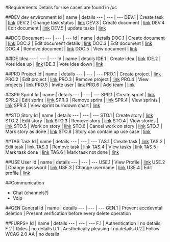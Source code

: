 #Requirements
Details for use cases are found in /uc

##DEV dev environment
Id | name | details
--- | --- | ---
DEV.1 | Create task                     | [link](https://github.com/kristofferlind/projise/tree/master/documentation/uc/dev.1.md)
DEV.2 | Change task status              | [link](https://github.com/kristofferlind/projise/tree/master/documentation/uc/dev.2.md)
DEV.3 | Create document                 | [link](https://github.com/kristofferlind/projise/tree/master/documentation/uc/dev.3.md)
DEV.4 | Edit document                   | [link](https://github.com/kristofferlind/projise/tree/master/documentation/uc/dev.4.md)
DEV.5 | update tasks                    | [link](https://github.com/kristofferlind/projise/tree/master/documentation/uc/dev.5.md)

##DOC Document
--- | --- | ---
Id | name | details
DOC.1 | Create document                 | [link](https://github.com/kristofferlind/projise/tree/master/documentation/uc/doc.1.md)
DOC.2 | Edit document details           | [link](https://github.com/kristofferlind/projise/tree/master/documentation/uc/doc.2.md)
DOC.3 | Edit document                   | [link](https://github.com/kristofferlind/projise/tree/master/documentation/uc/doc.3.md)
DOC.4 | Remove document                 | [link](https://github.com/kristofferlind/projise/tree/master/documentation/uc/doc.4.md)
DOC.5 | View document                   | [link](https://github.com/kristofferlind/projise/tree/master/documentation/uc/doc.5.md)

##IDE Idea
--- | --- | ---
Id | name | details
IDE.1 | Create idea                     | [link](https://github.com/kristofferlind/projise/tree/master/documentation/uc/ide.1.md)
IDE.2 | Vote idea up                    | [link](https://github.com/kristofferlind/projise/tree/master/documentation/uc/ide.2.md)
IDE.3 | Vote idea down                  | [link](https://github.com/kristofferlind/projise/tree/master/documentation/uc/ide.3.md)

##PRO Project
Id | name | details
--- | --- | ---
PRO.1 | Create project                  | [link](https://github.com/kristofferlind/projise/tree/master/documentation/uc/pro.1.md)
PRO.2 | Edit project                    | [link](https://github.com/kristofferlind/projise/tree/master/documentation/uc/pro.2.md)
PRO.3 | Remove project                  | [link](https://github.com/kristofferlind/projise/tree/master/documentation/uc/pro.3.md)
PRO.4 | View projects                   | [link](https://github.com/kristofferlind/projise/tree/master/documentation/uc/pro.4.md)
PRO.5 | Invite user                     | [link](https://github.com/kristofferlind/projise/tree/master/documentation/uc/pro.5.md)
PRO.6 | Add team                        | [link](https://github.com/kristofferlind/projise/tree/master/documentation/uc/pro.6.md)

##SPR Sprint
Id | name | details
--- | --- | ---
SPR.1 | Create sprint                   | [link](https://github.com/kristofferlind/projise/tree/master/documentation/uc/spr.1.md)
SPR.2 | Edit sprint                     | [link](https://github.com/kristofferlind/projise/tree/master/documentation/uc/spr.2.md)
SPR.3 | Remove sprint                   | [link](https://github.com/kristofferlind/projise/tree/master/documentation/uc/spr.3.md)
SPR.4 | View sprints                    | [link](https://github.com/kristofferlind/projise/tree/master/documentation/uc/spr.4.md)
SPR.5 | View sprint burndown chart      | [link](https://github.com/kristofferlind/projise/tree/master/documentation/uc/spr.5.md)

##STO Story
Id | name | details
--- | --- | ---
STO.1 | Create story                    | [link](https://github.com/kristofferlind/projise/tree/master/documentation/uc/sto.1.md)
STO.2 | Edit story                      | [link](https://github.com/kristofferlind/projise/tree/master/documentation/uc/sto.2.md)
STO.3 | Remove story                    | [link](https://github.com/kristofferlind/projise/tree/master/documentation/uc/sto.3.md)
STO.4 | View stories                    | [link](https://github.com/kristofferlind/projise/tree/master/documentation/uc/sto.4.md)
STO.5 | Work on story                   | [link](https://github.com/kristofferlind/projise/tree/master/documentation/uc/sto.5.md)
STO.6 | Cancel work on story            | [link](https://github.com/kristofferlind/projise/tree/master/documentation/uc/sto.6.md)
STO.7 | Mark story as done              | [link](https://github.com/kristofferlind/projise/tree/master/documentation/uc/sto.7.md)
STO.8 | Story can contain up use case   | [link](https://github.com/kristofferlind/projise/tree/master/documentation/uc/sto.8.md)

##TAS Task
Id | name | details
--- | --- | ---
TAS.1 | Create task                     | [link](https://github.com/kristofferlind/projise/tree/master/documentation/uc/tas.1.md)
TAS.2 | Edit task                       | [link](https://github.com/kristofferlind/projise/tree/master/documentation/uc/tas.2.md)
TAS.3 | Remove task                     | [link](https://github.com/kristofferlind/projise/tree/master/documentation/uc/tas.3.md)
TAS.4 | View tasks                      | [link](https://github.com/kristofferlind/projise/tree/master/documentation/uc/tas.4.md)
TAS.5 | Mark task done                  | [link](https://github.com/kristofferlind/projise/tree/master/documentation/uc/tas.5.md)
TAS.6 | Mark task not done              | [link](https://github.com/kristofferlind/projise/tree/master/documentation/uc/tas.6.md)

##USE User
Id | name | details
--- | --- | ---
USE.1 | View Profile                    | [link](https://github.com/kristofferlind/projise/tree/master/documentation/uc/use.1.md)
USE.2 | Change password                 | [link](https://github.com/kristofferlind/projise/tree/master/documentation/uc/use.2.md)
USE.3 | Change username                 | [link](https://github.com/kristofferlind/projise/tree/master/documentation/uc/use.3.md)
USE.4 | Edit profile                    | [link](https://github.com/kristofferlind/projise/tree/master/documentation/uc/use.4.md)

##Communication
* Chat (channels?)
* Voip

##GEN General
Id | name | details
--- | --- | ---
GEN.1 | Prevent accdevntal deletion | Present verification before every delete operation

##FURPS+
Id | name | details
--- | --- | ---
F.1 | Authentication | no details
F.2 | Roles | no details
U.1 | Aesthetically pleasing | no details
U.2 | Follow WCAG 2.0 AA | no details
